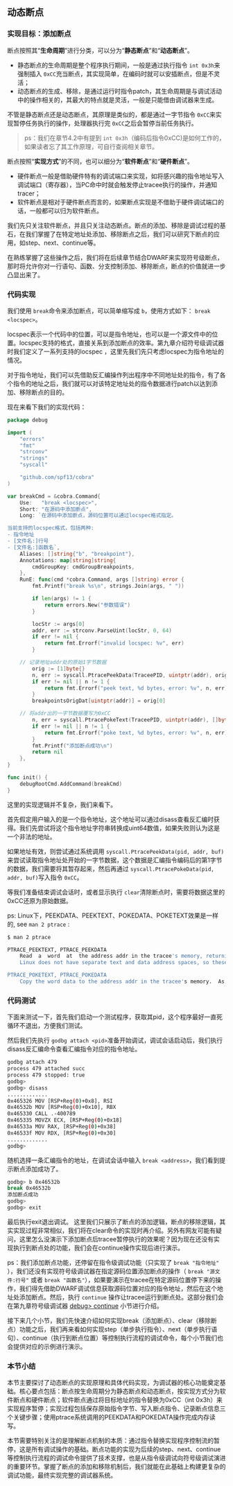 ## 动态断点

### 实现目标：添加断点

断点按照其“**生命周期**”进行分类，可以分为“**静态断点**”和“**动态断点**”。

- 静态断点的生命周期是整个程序执行期间，一般是通过执行指令 `int 0x3h`来强制插入 `0xCC`充当断点，其实现简单，在编码时就可以安插断点，但是不灵活；
- 动态断点的生成、移除，是通过运行时指令patch，其生命周期是与调试活动中的操作相关的，其最大的特点就是灵活，一般是只能借由调试器来生成。

不管是静态断点还是动态断点，其原理是类似的，都是通过一字节指令 `0xCC`来实现暂停任务执行的操作，处理器执行完 `0xCC`之后会暂停当前任务执行。

> ps：我们在章节4.2中有提到 `int 0x3h`（编码后指令0xCC)是如何工作的，如果读者忘了其工作原理，可自行查阅相关章节。

断点按照“**实现方式**”的不同，也可以细分为“**软件断点**”和“**硬件断点**”。

- 硬件断点一般是借助硬件特有的调试端口来实现，如将感兴趣的指令地址写入调试端口（寄存器），当PC命中时就会触发停止tracee执行的操作，并通知tracer；
- 软件断点是相对于硬件断点而言的，如果断点实现是不借助于硬件调试端口的话，一般都可以归为软件断点。

我们先只关注软件断点，并且只关注动态断点。断点的添加、移除是调试过程的基石，在我们掌握了在特定地址处添加、移除断点之后，我们可以研究下断点的应用，如step、next、continue等。

在熟练掌握了这些操作之后，我们将在后续章节结合DWARF来实现符号级断点，那时将允许你对一行语句、函数、分支控制添加、移除断点，断点的价值就进一步凸显出来了。

### 代码实现

我们使用 `break`命令来添加断点，可以简单缩写成 `b`，使用方式如下： `break <locspec>`。

locspec表示一个代码中的位置，可以是指令地址，也可以是一个源文件中的位置。locspec支持的格式，直接关系到添加断点的效率。第九章介绍符号级调试器时我们定义了一系列支持的locspec [](../9-develop-sym-debugger/2-核心调试逻辑/20-how_locspec_works.md)，这里先我们先只考虑locspec为指令地址的情况。

对于指令地址，我们可以先借助反汇编操作列出程序中不同地址处的指令，有了各个指令的地址之后，我们就可以对该特定地址处的指令数据进行patch以达到添加、移除断点的目的。

现在来看下我们的实现代码：

```go
package debug

import (
    "errors"
    "fmt"
    "strconv"
    "strings"
    "syscall"

    "github.com/spf13/cobra"
)

var breakCmd = &cobra.Command{
    Use:   "break <locspec>",
    Short: "在源码中添加断点",
    Long: `在源码中添加断点，源码位置可以通过locspec格式指定。

当前支持的locspec格式，包括两种:
- 指令地址
- [文件名:]行号
- [文件名:]函数名`,
    Aliases: []string{"b", "breakpoint"},
    Annotations: map[string]string{
        cmdGroupKey: cmdGroupBreakpoints,
    },
    RunE: func(cmd *cobra.Command, args []string) error {
        fmt.Printf("break %s\n", strings.Join(args, " "))

        if len(args) != 1 {
            return errors.New("参数错误")
        }

        locStr := args[0]
        addr, err := strconv.ParseUint(locStr, 0, 64)
        if err != nil {
            return fmt.Errorf("invalid locspec: %v", err)
        }

    // 记录地址addr处的原始1字节数据
        orig := [1]byte{}
        n, err := syscall.PtracePeekData(TraceePID, uintptr(addr), orig[:])
        if err != nil || n != 1 {
            return fmt.Errorf("peek text, %d bytes, error: %v", n, err)
        }
        breakpointsOrigDat[uintptr(addr)] = orig[0]

    // 将addr出的一字节数据覆写为0xCC
        n, err = syscall.PtracePokeText(TraceePID, uintptr(addr), []byte{0xCC})
        if err != nil || n != 1 {
            return fmt.Errorf("poke text, %d bytes, error: %v", n, err)
        }
        fmt.Printf("添加断点成功\n")
        return nil
    },
}

func init() {
    debugRootCmd.AddCommand(breakCmd)
}
```

这里的实现逻辑并不复杂，我们来看下。

首先假定用户输入的是一个指令地址，这个地址可以通过disass查看反汇编时获得。我们先尝试将这个指令地址字符串转换成uint64数值，如果失败则认为这是一个非法的地址。

如果地址有效，则尝试通过系统调用 `syscall.PtracePeekData(pid, addr, buf)`来尝试读取指令地址处开始的一字节数据，这个数据是汇编指令编码后的第1字节的数据，我们需要将其暂存起来，然后再通过 `syscall.PtracePokeData(pid, addr, buf)`写入指令 `0xCC`。

等我们准备结束调试会话时，或者显示执行 `clear`清除断点时，需要将数据这里的0xCC还原为原始数据。

ps: Linux下，PEEKDATA、PEEKTEXT、POKEDATA、POKETEXT效果是一样的, see `man 2 ptrace` :

```bash
$ man 2 ptrace

PTRACE_PEEKTEXT, PTRACE_PEEKDATA
    Read  a  word  at  the address addr in the tracee's memory, returning the word as the result of the ptrace() call.  
    Linux does not have separate text and data address spaces, so these two requests are currently equivalent.  (data is ignored; but see NOTES.)

PTRACE_POKETEXT, PTRACE_POKEDATA
    Copy the word data to the address addr in the tracee's memory.  As for PTRACE_PEEKTEXT and PTRACE_PEEKDATA, these two requests are currently equivalent.
```

### 代码测试

下面来测试一下，首先我们启动一个测试程序，获取其pid，这个程序最好一直死循环不退出，方便我们测试。

然后我们先执行 `godbg attach <pid>`准备开始调试，调试会话启动后，我们执行disass反汇编命令查看汇编指令对应的指令地址。

```bash
godbg attach 479
process 479 attached succ
process 479 stopped: true
godbg> 
godbg> disass
.............
0x465326 MOV [RSP+Reg(0)+0x8], RSI
0x46532b MOV [RSP+Reg(0)+0x10], RBX
0x465330 CALL .-400789
0x465335 MOVZX ECX, [RSP+Reg(0)+0x18]
0x46533a MOV RAX, [RSP+Reg(0)+0x38]
0x46533f MOV RDX, [RSP+Reg(0)+0x30]
.............
godbg> 
```

随机选择一条汇编指令的地址，在调试会话中输入 `break <address>`，我们看到提示断点添加成功了。

```bash
godbg> b 0x46532b
break 0x46532b
添加断点成功
godbg>
godbg> exit
```

最后执行exit退出调试。
这里我们只展示了断点的添加逻辑，断点的移除逻辑，其实实现过程非常相似，我们将在clear命令的实现时再介绍。另外有网友可能有疑问，这里怎么没演示下添加断点后tracee暂停执行的效果呢？因为现在还没有实现执行到断点处的功能，我们会在continue操作实现后进行演示。

ps：我们添加断点功能，还停留在指令级调试功能（只实现了 `break "指令地址"` ），我们还没有实现符号级调试器在指定源码位置添加断点的操作（ `break "源文件:行号"` 或者 `break "函数名"`），如果要演示在tracee在特定源码位置停下来的操作，我们得先借助DWARF调试信息获取源码位置对应的指令地址，然后在这个地址处添加断点。然后，执行 `continue` 操作让tracee运行到断点处。这部分我们会在第九章符号级调试器 [debug> continue](../9-develop-sym-debugger/2-核心调试逻辑/28-debug_continue.md) 小节进行介绍。

接下来几个小节，我们先快速介绍如何实现break（添加断点）、clear（移除断点）功能之后，我们再来看如何实现step（单步执行指令）、next（单步执行语句）、continue（执行到断点位置）等控制执行流程的调试命令，每个小节我们也会提供对应的示例进行演示。

### 本节小结

本节主要探讨了动态断点的实现原理和具体代码实现，为调试器的核心功能奠定基础。核心要点包括：断点按生命周期分为静态断点和动态断点，按实现方式分为软件断点和硬件断点；软件断点通过将目标地址的指令替换为0xCC（int 0x3h）来实现程序暂停；实现过程包括保存原始指令字节、写入断点指令、记录断点信息三个关键步骤；使用ptrace系统调用的PEEKDATA和POKEDATA操作完成内存读写。

本节需要特别关注的是理解断点机制的本质：通过指令替换实现程序控制流的暂停，这是所有调试操作的基础。断点功能的实现为后续的step、next、continue等控制执行流程的调试命令提供了技术支撑，也是从指令级调试向符号级调试演进的重要环节。掌握了断点的添加和移除机制后，我们就能在此基础上构建更复杂的调试功能，最终实现完整的调试器系统。
